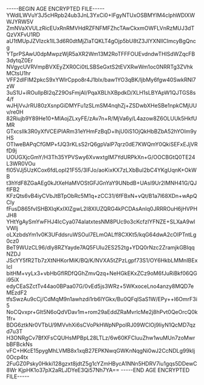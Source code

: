 -----BEGIN AGE ENCRYPTED FILE-----
YWdlLWVuY3J5cHRpb24ub3JnL3YxCi0+IFgyNTUxOSBMYlM4clphWDlXWWJYRW5V
ZmNVaXVULzRicEUxRnRMVHdRZFNFMFZhcTAwCkxmOWFLVnRzMUJ3dTQzVXFvU1RD
aU1tMUpJZVIzck1lL3d6R0dtMjZlaTQKLT4gOjp5bU8tZ3JlYXNlICImcyBgQncg
YTprPSAwU0dpMwpzWjR5aXR2Wm13M2RoTFFFOUEvdndwTHlSdWZqcFB3dytqZ0Er
NVgycUVRVmpBVXEyZXR0Ci0tLSBSeGxtS2tEVXRwWm1oc0NRRTg3ZVhkMCtsU1hr
VFF2dlFIM2pkcS9xYWlrCppo8r4J1blx/baw1YO3qBK/ljbMy6fgw40SwkRNI7zW
3uS1U+iROuIlpBl2qZ29OsFmjAI/PqaXBLhXBpdkD/XLH1sLBYApW1QJTGS8s4/f
wJHjVvJrRU80zXsnpGiDMYFu1zSLmSM4nqhZj+ZSDwbXHeSBe1npkCMjUUv/re0H
82Riujb9Y89He10+MlAojZLxyFE/zAv7n+R/MjVa6y/L4azow8Z6OLUUk5HkfUMR
GTxcsIlk3R0yXfVCEiPlARm31eYHmFzBqD+lhjU0iS1OjQkHbBZbA52hYOIm9yHS
OTIweBAPqCfGMP+fJQ3rKLsS2rQ6gpValP7qrz0dE7KWQmY0QkiSEFxEJjVRfD9j
UOUGXjcGmY/H3Th35YPVSwy6XvwxtgIM7YdURPkXn+G/OOCBGtQ0TE24L3WR0VOu
fI05VJj5UzKCox6fdLopI21F55/3lFJo/aoKixKX7zLXbBuI2bC4YKgUqnK+OkWB
t3hYdF8ZGaAEg0kJtXeHaMVOStGFJGnYaY9UNbdB+UAsI9Ur2IMNH41G/QJfIFB2
KFzQts6vB4iyCVbJtBTpObRc5M1q+zCC31/6fFBxN+vQt/B1a7l68XDn+wApQCly
fFusD865fvISHBXIqKxIXIZgwL2I8XIUZQRG4kPCDAsAnIq0JRRROuH6jHVPHJH8
YHtYgAySmYwFHJ4IcCya074aIatxtesNM8PUc9o3cKcfzIYFNZE+SLXaA9wlVWIj
oLXzbdsYm1v0K3UFddsruWSOuI7ELmOALff8CXKt5/kqG64dwA2cOIPTntLg0cz0
BeT9WUzCL96/dly8RZYayde7AQ5FUIu2ES252tg+YDQ0rNzc2ZramjkGBIqqNZDJ
JScYY5fR2Tb7zXtNHKorMiK/BQ/K/NVXA5tZPzLgpf73S1/OY6HkbLMMnIBExIcl
bitHM+vyLx3+vbHbGfIRDfQGhZmvQzq+NeHGkEKxZCz9oM6fJuRiBkf06QGi95iX
edyCEaSZctTv44ao0BPaa07G/0vEd5js3WRz+5WKxoceLno4anzy8MQD7eMEzdF2
tfsSwzAu9cCj/CdMqM9n1awhzdi1rb6lYGkx/Bu0QFqISaS1W/EPy++l6OmrF3i5
NoCQvxpr+GIt5N6oQdVDav1m+rom29aEddZRaMvrlcMe2j8hPvt0QeOrcQ0k1fr+
BDG6ztkNr0VTbU/9MVvhXi6sCVoPkHWpNPpolRJ09WClOj9IiyN1QcMD7qzd7u3T
H3ONRgCv7BfXFsCQUHsMPBpL28LTLz/6w60KFCluuZhw1wuMUn7zoMwrbBFBckNs
vFC+HKcE15pygMhLVMB8x1xqB27EPKNwqGWKnNqgNi0wJ2CcNDLg99kIj0Ocp4tx
2FuGZ0Psky0Hkki128gzxt8jdtZ5g1cYZmHBycA1NNn5HDRV7iu1gqs5DDewC8Wr
KjpHK1o37pX2aRLJDYeE3Qi57Nh7YA==
-----END AGE ENCRYPTED FILE-----
